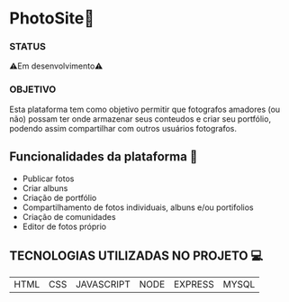 <h1>PhotoSite📸</h1>

### STATUS 
⚠️Em desenvolvimento⚠️

### OBJETIVO
Esta plataforma tem como objetivo permitir que fotografos amadores (ou não) possam ter onde armazenar seus conteudos e criar seu portfólio, podendo assim compartilhar com outros usuários fotografos.

## Funcionalidades da plataforma 📍
+ Publicar fotos
+ Criar albuns
+ Criação de portfólio
+ Compartilhamento de fotos individuais, albuns e/ou portifolios 
+ Criação de comunidades 
+ Editor de fotos próprio

## TECNOLOGIAS UTILIZADAS NO PROJETO 💻
<table>
  <tr>
  <td>HTML</td>
  <td>CSS</td>
  <td>JAVASCRIPT</td>
  <td>NODE</td>
  <td>EXPRESS</td>
  <td>MYSQL</td>
  </tr>
</table>
